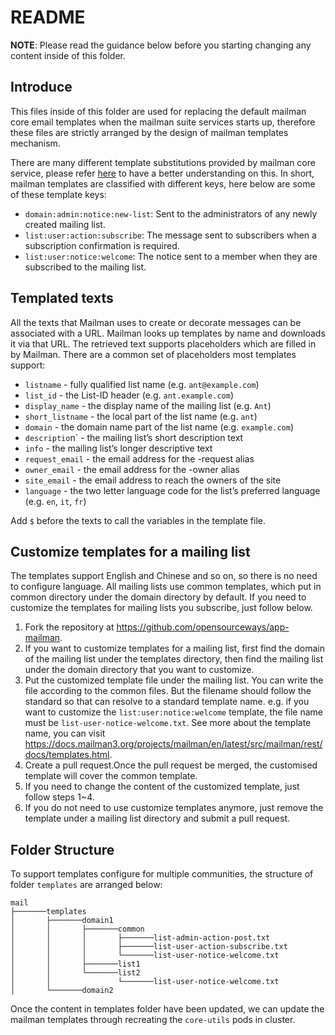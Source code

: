 # README
**NOTE**: Please read the guidance below before you starting changing any content inside of this folder.

## Introduce
This files inside of this folder are used for replacing the default mailman core email templates when the mailman suite
services starts up, therefore these files are strictly arranged by the design of mailman templates mechanism.

There are many different template substitutions provided by mailman core service, please refer [here](https://mailman.readthedocs.io/en/latest/src/mailman/rest/docs/templates.html#templated-texts)
to have a better understanding on this. In short, mailman templates are classified with different keys, here below are some of
these template keys:
- `domain:admin:notice:new-list`: Sent to the administrators of any newly created mailing list.
- `list:user:action:subscribe`: The message sent to subscribers when a subscription confirmation is required.
- `list:user:notice:welcome`: The notice sent to a member when they are subscribed to the mailing list.

## Templated texts
All the texts that Mailman uses to create or decorate messages can be associated with a URL. Mailman looks up templates by name and downloads it via that URL. The retrieved text supports placeholders which are filled in by Mailman. There are a common set of placeholders most templates support:

- `listname` - fully qualified list name (e.g. `ant@example.com`)
- `list_id` - the List-ID header (e.g. `ant.example.com`)
- `display_name` - the display name of the mailing list (e.g. `Ant`)
- `short_listname` - the local part of the list name (e.g. `ant`)
- `domain` - the domain name part of the list name (e.g. `example.com`)
- `descriptio`n` - the mailing list’s short description text
- `info` - the mailing list’s longer descriptive text
- `request_email` - the email address for the -request alias
- `owner_email` - the email address for the -owner alias
- `site_email` - the email address to reach the owners of the site
- `language` - the two letter language code for the list’s preferred language (e.g. `en`, `it`, `fr`)

Add `$` before the texts to call the variables in the template file.

## Customize templates for a mailing list

The templates support English and Chinese and so on, so there is no need to configure language. All mailing lists use common templates, which put in common directory under the domain directory by default. If you need to customize the templates for mailing lists you subscribe, just follow below.
1. Fork the repository at https://github.com/opensourceways/app-mailman.
2. If you want to customize templates for a mailing list, first find the domain of the mailing list under the templates directory, then find the mailing list under the domain directory that you want to customize.
3. Put the customized template file under the mailing list. You can write the file according to the common files. But the filename should follow the standard so that can resolve to a standard template name. e.g. if you want to customize the `list:user:notice:welcome` template, the file name must be `list-user-notice-welcome.txt`. See more about the template name, you can visit https://docs.mailman3.org/projects/mailman/en/latest/src/mailman/rest/docs/templates.html.
4. Create a pull request.Once the pull request be merged, the customised template will cover the common template. 
5. If you need to change the content of the customized template, just follow steps 1~4. 
6. If you do not need to use customize templates anymore, just remove the template under a mailing list directory and submit  a pull request.

## Folder Structure
To support templates configure for multiple communities, the structure of folder `templates` are arranged below:

```$xslt
mail
├───────templates
│       ├───────domain1
│       │       ├───────common  
│       │       │       ├───────list-admin-action-post.txt
│       │       │       ├───────list-user-action-subscribe.txt
│       │       │       └───────list-user-notice-welcome.txt
│       │       ├───────list1
│       │       └───────list2
│       │               └───────list-user-notice-welcome.txt  
│       └───────domain2 

```
Once the content in templates folder have been updated, we can update the mailman templates through recreating the `core-utils` pods in cluster.

